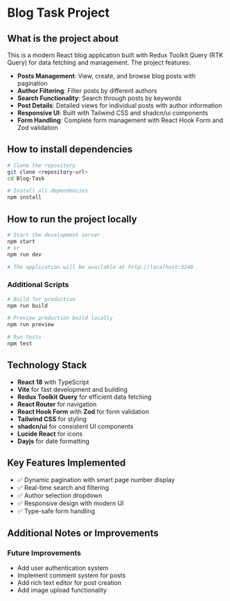 # Blog Task Project

## What is the project about

This is a modern React blog application built with Redux Toolkit Query (RTK Query) for data fetching and management. The project features:

- **Posts Management**: View, create, and browse blog posts with pagination
- **Author Filtering**: Filter posts by different authors
- **Search Functionality**: Search through posts by keywords
- **Post Details**: Detailed views for individual posts with author information
- **Responsive UI**: Built with Tailwind CSS and shadcn/ui components
- **Form Handling**: Complete form management with React Hook Form and Zod validation

## How to install dependencies

```bash
# Clone the repository
git clone <repository-url>
cd Blog-Task

# Install all dependencies
npm install
```

## How to run the project locally

```bash
# Start the development server
npm start
# or
npm run dev

# The application will be available at http://localhost:3240
```

### Additional Scripts

```bash
# Build for production
npm run build

# Preview production build locally
npm run preview

# Run tests
npm test
```

## Technology Stack

- **React 18** with TypeScript
- **Vite** for fast development and building
- **Redux Toolkit Query** for efficient data fetching
- **React Router** for navigation
- **React Hook Form** with **Zod** for form validation
- **Tailwind CSS** for styling
- **shadcn/ui** for consistent UI components
- **Lucide React** for icons
- **Dayjs** for date formatting

## Key Features Implemented

- ✅ Dynamic pagination with smart page number display
- ✅ Real-time search and filtering
- ✅ Author selection dropdown
- ✅ Responsive design with modern UI
- ✅ Type-safe form handling

## Additional Notes or Improvements

### Future Improvements

- Add user authentication system
- Implement comment system for posts
- Add rich text editor for post creation
- Add image upload functionality
